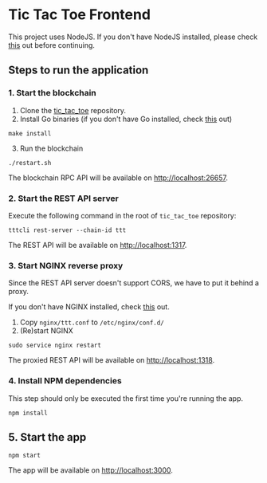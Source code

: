 # Tic Tac Toe Frontend

This project uses NodeJS. If you don't have NodeJS installed, please check [this](https://nodejs.org/en/download/current/) out before continuing.

## Steps to run the application

### 1. Start the blockchain
1. Clone the [tic_tac_toe](http://github.com/Sentrylink/tic_tac_toe) repository.
2. Install Go binaries (if you don't have Go installed, check [this](https://golang.org/doc/install) out)
```
make install
```
3. Run the blockchain
```
./restart.sh
```

The blockchain RPC API will be available on [http://localhost:26657](http://localhost:26657).

### 2. Start the REST API server
Execute the following command in the root of `tic_tac_toe` repository:
```
tttcli rest-server --chain-id ttt
```

The REST API will be available on [http://localhost:1317](http://localhost:1317).

### 3. Start NGINX reverse proxy
Since the REST API server doesn't support CORS, we have to put it behind a proxy.

If you don't have NGINX installed, check [this](https://docs.nginx.com/nginx/admin-guide/installing-nginx/installing-nginx-open-source/) out.

1. Copy `nginx/ttt.conf` to `/etc/nginx/conf.d/`
2. (Re)start NGINX
```
sudo service nginx restart
```

The proxied REST API will be available on [http://localhost:1318](http://localhost:1318).

### 4. Install NPM dependencies
This step should only be executed the first time you're running the app.
```
npm install
```

## 5. Start the app
```
npm start
```

The app will be available on [http://localhost:3000](http://localhost:3000).
